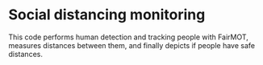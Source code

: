 # Social distancing monitoring

This code performs human detection and tracking people with FairMOT, measures distances between them, and finally depicts if people have safe distances.
